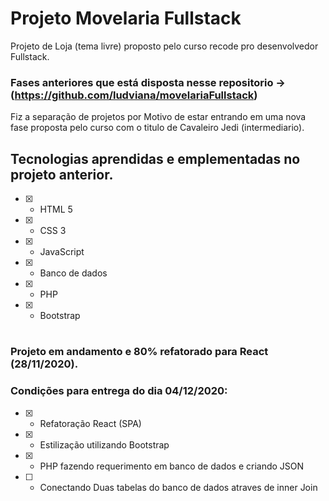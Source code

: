 # Projeto Movelaria Fullstack 

Projeto de Loja (tema livre) proposto pelo curso recode pro desenvolvedor Fullstack.

### Fases anteriores que está disposta nesse repositorio -> (https://github.com/ludviana/movelariaFullstack)

Fiz a separação de projetos por Motivo de estar entrando em uma nova fase proposta pelo curso com o titulo de  Cavaleiro Jedi (intermediario).

## Tecnologias aprendidas e emplementadas no projeto anterior.

- [x] - HTML 5
- [x] - CSS 3
- [x] - JavaScript
- [x] - Banco de dados
- [x] - PHP
- [x] - Bootstrap

#

### Projeto em andamento e 80% refatorado para React (28/11/2020).

### Condições para entrega do dia 04/12/2020:

- [x] - Refatoração React (SPA)
- [x] - Estilização utilizando Bootstrap
- [x] - PHP fazendo requerimento em banco de dados e criando JSON 
- [ ] - Conectando Duas tabelas do banco de dados atraves de inner Join
